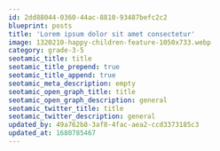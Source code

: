 ```yaml
---
id: 2dd88044-0360-44ac-8810-93487befc2c2
blueprint: posts
title: 'Lorem ipsum dolor sit amet consectetur'
image: 1320210-happy-children-feature-1050x733.webp
category: grade-3-5
seotamic_title: title
seotamic_title_prepend: true
seotamic_title_append: true
seotamic_meta_description: empty
seotamic_open_graph_title: title
seotamic_open_graph_description: general
seotamic_twitter_title: title
seotamic_twitter_description: general
updated_by: 49a762b8-3af8-4fac-aea2-ccd3373185c3
updated_at: 1680785467
---
```

